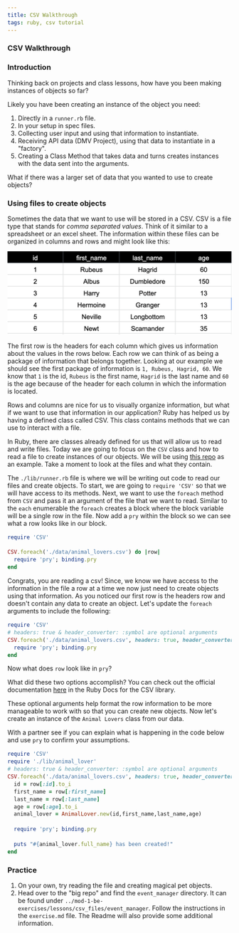```yaml
---
title: CSV Walkthrough
tags: ruby, csv tutorial
---
```


### CSV Walkthrough

### Introduction

Thinking back on projects and class lessons, how have you been making instances of objects so far? 

Likely you have been creating an instance of the object you need:
1. Directly in a `runner.rb` file.
1. In your setup in spec files. 
1. Collecting user input and using that information to instantiate.
1. Receiving API data (DMV Project), using that data to instantiate in a "factory".
1. Creating a Class Method that takes data and turns creates instances with the data sent into the arguments.

What if there was a larger set of data that you wanted to use to create objects?

### Using files to create objects

Sometimes the data that we want to use will be stored in a CSV. CSV is a file type that stands for _comma separated values_. Think of it similar to a spreadsheet or an excel sheet. The information within these files can be organized in columns and rows and might look like this:

<img src='./assets/csv_example.png'/>

The first row is the headers for each column which gives us information about the values in the rows below. Each row we can think of as being a package of information that belongs together. Looking at our example we should see the first package of information is `1, Rubeus, Hagrid, 60`. We know that `1` is the id, `Rubeus` is the first name, `Hagrid` is the last name and `60` is the age because of the header for each column in which the information is located.

Rows and columns are nice for us to visually organize information, but what if we want to use that information in our application? Ruby has helped us by having a defined class called CSV. This class contains methods that we can use to interact with a file.

In Ruby, there are classes already defined for us that will allow us to read and write files. Today we are going to focus on the `CSV` class and how to read a file to create instances of our objects. We will be using [this repo](https://github.com/turingschool-examples/csv_example) as an example. Take a moment to look at the files and what they contain.

The `./lib/runner.rb` file is where we will be writing out code to read our files and create objects. To start, we are going to `require 'CSV'` so that we will have access to its methods. Next, we want to use the `foreach` method from `CSV` and pass it an argument of the file that we want to read. Similar to the `each` enumerable the `foreach` creates a block where the block variable will be a single row in the file. Now add a `pry` within the block so we can see what a row looks like in our block.

```ruby
require 'CSV'

CSV.foreach('./data/animal_lovers.csv') do |row|
  require 'pry'; binding.pry
end
```

Congrats, you are reading a csv! Since, we know we have access to the information in the file a row at a time we now just need to create objects using that information. As you noticed our first row is the headers row and doesn't contain any data to create an object. Let's update the `foreach` arguments to include the following:

```ruby
require 'CSV'
# headers: true & header_converter: :symbol are optional arguments
CSV.foreach('./data/animal_lovers.csv', headers: true, header_converters: :symbol) do |row|
  require 'pry'; binding.pry
end
```

Now what does `row` look like in `pry`?

What did these two options accomplish? You can check out the official documentation [here](https://ruby-doc.org/stdlib-3.0.0/libdoc/csv/rdoc/CSV.html#class-CSV-label-Options+for+Parsing) in the Ruby Docs for the CSV library.

These optional arguments help format the row information to be more manageable to work with so that you can create new objects. Now let's create an instance of the `Animal Lovers` class from our data.


With a partner see if you can explain what is happening in the code below and use `pry` to confirm your assumptions.

```ruby
require 'CSV'
require './lib/animal_lover'
# headers: true & header_converter: :symbol are optional arguments
CSV.foreach('./data/animal_lovers.csv', headers: true, header_converters: :symbol) do |row|
  id = row[:id].to_i
  first_name = row[:first_name]
  last_name = row[:last_name]
  age = row[:age].to_i
  animal_lover = AnimalLover.new(id,first_name,last_name,age)

  require 'pry'; binding.pry

  puts "#{animal_lover.full_name} has been created!"
end
```

### Practice

1. On your own, try reading the file and creating magical pet objects.
1. Head over to the "big repo" and find the `event_manager` directory. It can be found under `../mod-1-be-exercises/lessons/csv_files/event_manager`. Follow the instructions in the `exercise.md` file. The Readme will also provide some additional information. 
